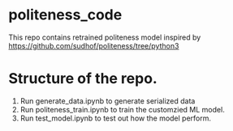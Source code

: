 # politeness_code
This repo contains retrained politeness model inspired by https://github.com/sudhof/politeness/tree/python3

# Structure of the repo.
1. Run generate_data.ipynb to generate serialized data
2. Run politeness_train.ipynb to train the customzied ML model.
3. Run test_model.ipynb to test out how the model perform.
